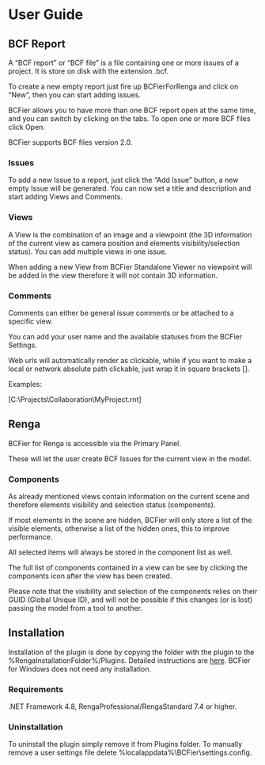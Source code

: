 # User Guide #


## BCF Report ##

A “BCF report” or “BCF file” is a file containing one or more issues of a project. It is store on disk with the extension .bcf.

To create a new empty report just fire up BCFierForRenga and click on “New”, then you can start adding issues.

BCFier allows you to have more than one BCF report open at the same time, and you can switch by clicking on the tabs. To open one or more BCF files click Open.

BCFier supports BCF files version 2.0.

### Issues ###

To add a new Issue to a report, just click the “Add Issue” button, a new empty Issue will be generated. You can now set a title and description and start adding Views and Comments.

### Views ###

A View is the combination of an image and a viewpoint (the 3D information of the current view as camera position and elements visibility/selection status). You can add multiple views in one issue.

When adding a new View from BCFier Standalone Viewer no viewpoint will be added in the view therefore it will not contain 3D information.

### Comments ###

Comments can either be general issue comments or be attached to a specific view.

You can add your user name and the available statuses from the BCFier Settings.

Web urls will automatically render as clickable, while if you want to make a local or network absolute path clickable, just wrap it in square brackets [].

Examples:

[C:\Projects\Collaboration\MyProject.rnt]

## Renga

BCFier for Renga is accessible via the Primary Panel.

These will let the user create BCF Issues for the current view in the model.

### Components ###

As already mentioned views contain information on the current scene and therefore elements visibility and selection status (components).

If most elements in the scene are hidden, BCFier will only store a list of the visible elements, otherwise a list of the hidden ones, this to improve performance.

All selected items will always be stored in the component list as well.

The full list of components contained in a view can be see by clicking the components icon after the view has been created.

Please note that the visibility and selection of the components relies on their GUID (Global Unique ID), and will not be possible if this changes (or is lost) passing the model from a tool to another.

## Installation ##

Installation of the plugin is done by copying the folder with the plugin to the %RengaInstallationFolder%/Plugins. Detailed instructions are [here](https://help.rengabim.com/en/index.htm#plugins.htm). BCFier for Windows does not need any installation.

### Requirements ###

.NET Framework 4.8, RengaProfessional/RengaStandard 7.4 or higher.

### Uninstallation ###

To uninstall the plugin simply remove it from Plugins folder. To manually remove a user settings file delete %localappdata%\BCFier\settings.config.
